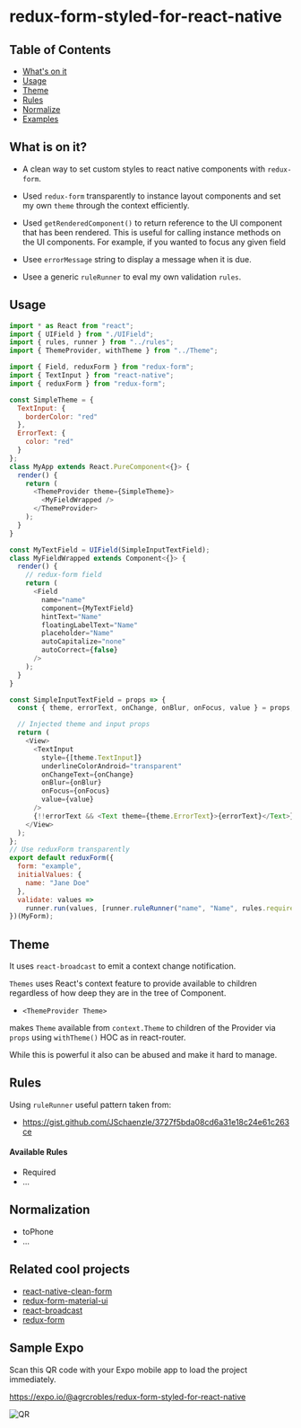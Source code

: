 # redux-form-styled-for-react-native

## Table of Contents

* [What's on it](#whatsonit)
* [Usage](#usage)
* [Theme](#theme)
* [Rules](#rules)
* [Normalize](#normalize)
* [Examples](#examples)

## What is on it?

* A clean way to set custom styles to react native components with `redux-form`.

* Used `redux-form` transparently to instance layout components and set my own `theme` through the context efficiently.

* Used `getRenderedComponent()` to return reference to the UI component that has been rendered. This is useful for calling instance methods on the UI components. For example, if you wanted to focus any given field

* Usee `errorMessage` string to display a message when it is due.

* Usee a generic `ruleRunner` to eval my own validation `rules`.

## Usage

```js
import * as React from "react";
import { UIField } from "./UIField";
import { rules, runner } from "../rules";
import { ThemeProvider, withTheme } from "../Theme";

import { Field, reduxForm } from "redux-form";
import { TextInput } from "react-native";
import { reduxForm } from "redux-form";

const SimpleTheme = {
  TextInput: {
    borderColor: "red"
  },
  ErrorText: {
    color: "red"
  }
};
class MyApp extends React.PureComponent<{}> {
  render() {
    return (
      <ThemeProvider theme={SimpleTheme}>
        <MyFieldWrapped />
      </ThemeProvider>
    );
  }
}

const MyTextField = UIField(SimpleInputTextField);
class MyFieldWrapped extends Component<{}> {
  render() {
    // redux-form field
    return (
      <Field
        name="name"
        component={MyTextField}
        hintText="Name"
        floatingLabelText="Name"
        placeholder="Name"
        autoCapitalize="none"
        autoCorrect={false}
      />
    );
  }
}

const SimpleInputTextField = props => {
  const { theme, errorText, onChange, onBlur, onFocus, value } = props;

  // Injected theme and input props
  return (
    <View>
      <TextInput
        style={[theme.TextInput]}
        underlineColorAndroid="transparent"
        onChangeText={onChange}
        onBlur={onBlur}
        onFocus={onFocus}
        value={value}
      />
      {!!errorText && <Text theme={theme.ErrorText}>{errorText}</Text>}
    </View>
  );
};
// Use reduxForm transparently
export default reduxForm({
  form: "example",
  initialValues: {
    name: "Jane Doe"
  },
  validate: values =>
    runner.run(values, [runner.ruleRunner("name", "Name", rules.required)])
})(MyForm);
```

## Theme

It uses `react-broadcast` to emit a context change notification.

`Themes` uses React's context feature to provide available to children
regardless of how deep they are in the tree of Component.

* `<ThemeProvider Theme>`

makes `Theme` available from `context.Theme` to children of the Provider via
`props` using `withTheme()` HOC as in react-router.

While this is powerful it also can be abused and make it hard to manage.

## Rules

Using `ruleRunner` useful pattern taken from:

* https://gist.github.com/JSchaenzle/3727f5bda08cd6a31e18c24e61c263ce

#### Available Rules

* Required
* ...

## Normalization

* toPhone
* ...

## Related cool projects

* [react-native-clean-form](https://github.com/esbenp/react-native-clean-form)
* [redux-form-material-ui](https://github.com/erikras/redux-form-material-ui)
* [react-broadcast](https://github.com/ReactTraining/react-broadcast)
* [redux-form](https://redux-form.com/7.2.0/)

## Sample Expo

Scan this QR code with your Expo mobile app to load the project immediately.

https://expo.io/@agrcrobles/redux-form-styled-for-react-native

![QR](https://raw.githubusercontent.com/agrcrobles/redux-form-styled-for-react-native/master/assets/qr.png "QR Expo")

